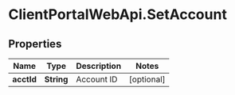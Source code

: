 # ClientPortalWebApi.SetAccount

## Properties
Name | Type | Description | Notes
------------ | ------------- | ------------- | -------------
**acctId** | **String** | Account ID | [optional] 


